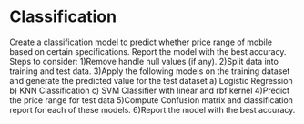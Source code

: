 # Classification
Create a classification model to predict whether price range of mobile based on certain specifications. Report the model with the best accuracy.
Steps to consider:
1)Remove handle null values (if any).
2)Split data into training and test data.
3)Apply the following models on the training dataset and generate the predicted value for
the test dataset
a) Logistic Regression
b) KNN Classification
c) SVM Classifier with linear and rbf kernel
4)Predict the price range for test data
5)Compute Confusion matrix and classification report for each of these models.
6)Report the model with the best accuracy.
